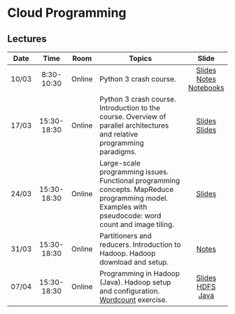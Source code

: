 # Cloud Programming

## Lectures

|Date|Time|Room|Topics|Slide|
|:---:|:--------:|:----:|---------|:---:|
|10/03|8:30-10:30|Online| Python 3 crash course. |[Slides](slides/python.pdf)<br>[Notes](notes/python-notes.md)<br>[Notebooks](python/readme.md)|
|17/03|15:30-18:30|Online| Python 3 crash course. Introduction to the course. Overview of parallel architectures and relative programming paradigms. | [Slides](slides/intro.pdf)<br>[Slides](slides/parallel.pdf) |
|24/03|15:30-18:30|Online| Large-scale programming issues. Functional programming concepts. MapReduce programming model. Examples with pseudocode: word count and image tiling. |[Slides](slides/mapreduce.pdf) |
|31/03|15:30-18:30|Online| Partitioners and reducers. Introduction to Hadoop. Hadoop download and setup. | [Notes](notes/hadoop3-installation.md) |
|07/04|15:30-18:30|Online| Programming in Hadoop (Java). Hadoop setup and configuration. [Wordcount](exercises/wordcount) exercise. | [Slides](slides/hadoop.pdf)<br>[HDFS](notes/hadoop3-hdfs.md)<br>[Java](notes/hadoop3-java-programming.md) |
